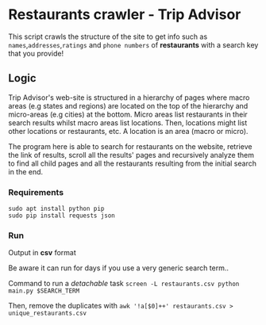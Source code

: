# Restaurants crawler - Trip Advisor

This script crawls the structure of the site to get info such as `names`,`addresses`,`ratings` and `phone numbers` of **restaurants** with a search key that you provide!

## Logic

Trip Advisor's web-site is structured in a hierarchy of pages where macro areas (e.g states and regions) are located on the top of the hierarchy and micro-areas (e.g cities) at the bottom. Micro areas list restaurants in their search results whilst macro areas list locations. Then, locations might list other locations or restaurants, etc. A location is an area (macro or micro).

The program here is able to search for restaurants on the website, retrieve the link of results, scroll all the results' pages and recursively analyze them to find all child pages and all the restaurants resulting from the initial search in the end.

### Requirements
```
sudo apt install python pip
sudo pip install requests json
```

### Run

Output in **csv** format

Be aware it can run for days if you use a very generic search term..

Command to run a *detachable* task `screen -L restaurants.csv python main.py $SEARCH_TERM`

Then, remove the duplicates with `awk '!a[$0]++' restaurants.csv > unique_restaurants.csv`
